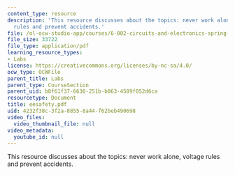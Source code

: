 ```yaml
---
content_type: resource
description: 'This resource discusses about the topics: never work alone, voltage
  rules and prevent accidents.'
file: /ol-ocw-studio-app/courses/6-002-circuits-and-electronics-spring-2007/4232f38c3f2a88558a44f62beb490698_eesafety.pdf
file_size: 33722
file_type: application/pdf
learning_resource_types:
- Labs
license: https://creativecommons.org/licenses/by-nc-sa/4.0/
ocw_type: OCWFile
parent_title: Labs
parent_type: CourseSection
parent_uid: b8f61f37-6630-251b-b063-4589f052d6ca
resourcetype: Document
title: eesafety.pdf
uid: 4232f38c-3f2a-8855-8a44-f62beb490698
video_files:
  video_thumbnail_file: null
video_metadata:
  youtube_id: null
---
```

This resource discusses about the topics: never work alone, voltage rules and prevent accidents.